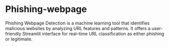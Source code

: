 # Phishing-webpage
Phishing Webpage Detection is a machine learning tool that identifies malicious websites by analyzing URL features and patterns. It offers a user-friendly Streamlit interface for real-time URL classification as either phishing or legitimate.
